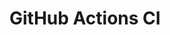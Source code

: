 # GitHub Actions CI

























































































































































































































































































































































































































































































































































































































































































































































































































































































































































































































































































































































































